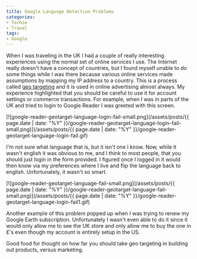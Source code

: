 ```yaml
---
title: Google Language Detection Problems
categories:
- Techie
- Travel
tags:
- Google
---
```


When I was traveling in the UK I had a couple of really interesting experiences using the normal set of online services I use. The Internet really doesn't have a concept of countries, but I found myself unable to do some things while I was there because various online services made assumptions by mapping my IP address to a country. This is a process called [geo targeting](http://en.wikipedia.org/wiki/Geo_targeting) and it is used in online advertising almost always. My experience highlighted that you should be careful to use it for account settings or commerce transactions.
For example, when I was in parts of the UK and tried to login to Google Reader I was greeted with this screen.

[![google-reader-geotarget-language-login-fail-small.png](/assets/posts/{{ page.date | date: "%Y" }}/google-reader-geotarget-language-login-fail-small.png)](/assets/posts/{{ page.date | date: "%Y" }}/google-reader-geotarget-language-login-fail.gif)

I'm not sure what language that is, but it isn't one I know. Now, while it wasn't english it was obvious to me, and I think to most people, that you should just login in the form provided. I figured once I logged in it would then know via my preferences where I live and flip the language back to english. Unfortunately, it wasn't so smart.

[![google-reader-geotarget-language-fail-small.png](/assets/posts/{{ page.date | date: "%Y" }}/google-reader-geotarget-language-fail-small.png)](/assets/posts/{{ page.date | date: "%Y" }}/google-reader-geotarget-language-login-fail1.gif)

Another example of this problem popped up when I was trying to renew my Google Earth subscription. Unfortunately I wasn't even able to do it since it would only allow me to see the UK store and only allow me to buy the one in £'s even though my account is entirely setup in the US.

Good food for thought on how far you should take geo targeting in building out products, versus marketing.
